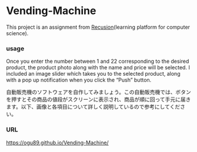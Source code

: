 # Vending-Machine

This project is an assignment from <a href="https://recursionist.io/">Recusion</a>(learning platform for computer science).

### usage
Once you enter the number between 1 and 22 corresponding to the desired product, the product photo along with the name and price will be selected.
I included an image slider which takes you to the selected product, along with a pop up notification when you click the “Push” button.

自動販売機のソフトウェアを自作してみましょう。この自動販売機では、ボタンを押すとその商品の値段がスクリーンに表示され、商品が順に回って手元に届きます。以下、画像と各項目について詳しく説明しているので参考にしてください。
### URL
<a href="https://ogu89.github.io/Emotion-Onomatopoeia-Dictionary/">https://ogu89.github.io/Vending-Machine/</a>
